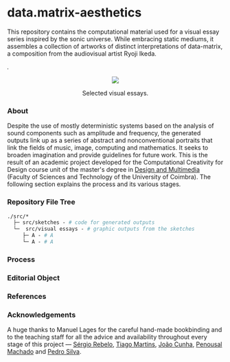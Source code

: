 # data.matrix-aesthetics
This repository contains the computational material used for a visual essay series inspired by the sonic universe. While embracing static mediums, it assembles a collection of artworks of distinct interpretations of data-matrix, a composition from the audiovisual artist Ryoji Ikeda.

_._

 
<p align="center" margin-top="20px"> 
  <img src="/visual%20essays/gif.gif">
</p>
<p align="center"> Selected visual essays. </p>

### About

Despite the use of mostly deterministic systems based on the analysis of sound components such as amplitude and frequency, the generated outputs link up as a series of abstract and nonconventional portraits that link the fields of music, image, computing and mathematics. It seeks to broaden imagination and provide guidelines for future work. This is the result of an academic project developed for the Computational Creativity for Design course unit of the master's degree in [Design and Multimedia](https://dm.dei.uc.pt) (Faculty of Sciences and Technology of the University of Coimbra). The following section explains the process and its various stages.

### Repository File Tree
```graphql
./src/* 
  ├─ src/sketches - # code for generated outputs
  └─  src/visual essays - # graphic outputs from the sketches
     ├─ A - # A
     └─ A - # A
```

### Process

### Editorial Object

### References

### Acknowledgements
A huge thanks to Manuel Lages for the careful hand-made bookbinding and to the teaching staff for all the advice and availability throughout every stage of this project — [Sérgio Rebelo](https://cdv.dei.uc.pt/authors/sergio-rebelo/), [Tiago Martins](http://cdv.dei.uc.pt/people/tiago-martins/), [João Cunha](https://cdv.dei.uc.pt/authors/joao-cunha/), [Penousal Machado](https://cdv.dei.uc.pt/authors/penousal-machado/) and [Pedro Silva](https://cdv.dei.uc.pt/authors/pedro-silva/).








